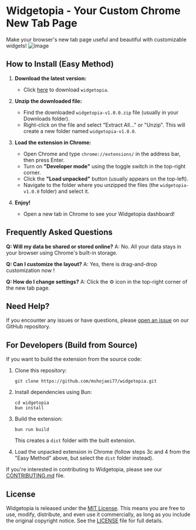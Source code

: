 # Widgetopia - Your Custom Chrome New Tab Page

Make your browser's new tab page useful and beautiful with customizable widgets!
![image](https://github.com/user-attachments/assets/b64d08cb-f6cb-4713-a6d1-5686e7175e05)

## How to Install (Easy Method)

1.  **Download the latest version:**
    *   Click [here](https://raw.githubusercontent.com/mshojaei77/Widgetopia/refs/heads/main/widgetopia.zip) to download `widgetopia`.

2.  **Unzip the downloaded file:**
    *   Find the downloaded `widgetopia-v1.0.0.zip` file (usually in your Downloads folder).
    *   Right-click on the file and select "Extract All..." or "Unzip". This will create a new folder named `widgetopia-v1.0.0`.

3.  **Load the extension in Chrome:**
    *   Open Chrome and type `chrome://extensions/` in the address bar, then press Enter.
    *   Turn on **"Developer mode"** using the toggle switch in the top-right corner.
    *   Click the **"Load unpacked"** button (usually appears on the top-left).
    *   Navigate to the folder where you unzipped the files (the `widgetopia-v1.0.0` folder) and select it.

4.  **Enjoy!**
    *   Open a new tab in Chrome to see your Widgetopia dashboard!

## Frequently Asked Questions

**Q: Will my data be shared or stored online?**
A: No. All your data stays in your browser using Chrome's built-in storage.

**Q: Can I customize the layout?**
A: Yes, there is drag-and-drop customization now !

**Q: How do I change settings?**
A: Click the ⚙️ icon in the top-right corner of the new tab page.

## Need Help?

If you encounter any issues or have questions, please [open an issue](https://github.com/mshojaei77/widgetopia/issues) on our GitHub repository.

## For Developers (Build from Source)

If you want to build the extension from the source code:

1. Clone this repository:
   ```
   git clone https://github.com/mshojaei77/widgetopia.git
   ```

2. Install dependencies using Bun:
   ```
   cd widgetopia
   bun install
   ```

3. Build the extension:
   ```
   bun run build
   ```
   This creates a `dist` folder with the built extension.

4. Load the unpacked extension in Chrome (follow steps 3c and 4 from the "Easy Method" above, but select the `dist` folder instead).

If you're interested in contributing to Widgetopia, please see our [CONTRIBUTING.md](CONTRIBUTING.md) file.

## License

Widgetopia is released under the [MIT License](LICENSE). This means you are free to use, modify, distribute, and even use it commercially, as long as you include the original copyright notice. See the [LICENSE](LICENSE) file for full details.
